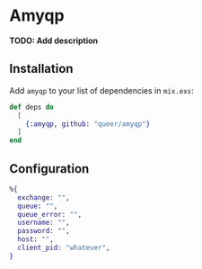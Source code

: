 # Amyqp

**TODO: Add description**

## Installation

Add `amyqp` to your list of dependencies in `mix.exs`:

```elixir
def deps do
  [
    {:amyqp, github: "queer/amyqp"}
  ]
end
```

## Configuration

```Elixir
%{
  exchange: "",
  queue: "",
  queue_error: "",
  username: "",
  password: "",
  host: "",
  client_pid: "whatever",
}
```

